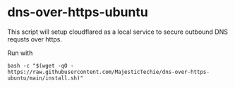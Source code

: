 # dns-over-https-ubuntu
This script will setup cloudflared as a local service to secure outbound DNS requsts over https.

Run with

`bash -c "$(wget -qO - https://raw.githubusercontent.com/MajesticTechie/dns-over-https-ubuntu/main/install.sh)"`
